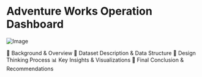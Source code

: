# Adventure Works Operation Dashboard
![Image](https://github.com/user-attachments/assets/503df5f3-2974-4a08-b4ef-8ce1d0a9408d)

📌 Background & Overview
📂 Dataset Description & Data Structure
🧠 Design Thinking Process
📊 Key Insights & Visualizations
🔎 Final Conclusion & Recommendations
